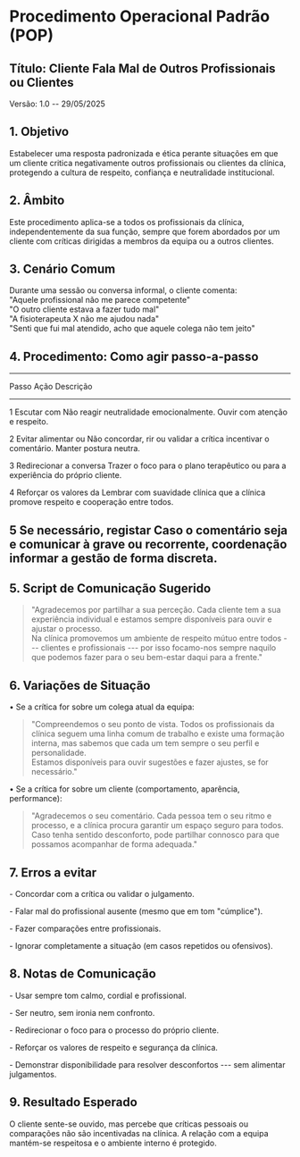 # Procedimento Operacional Padrão (POP)

## Título: Cliente Fala Mal de Outros Profissionais ou Clientes

Versão: 1.0 -- 29/05/2025

## 1. Objetivo

Estabelecer uma resposta padronizada e ética perante situações em que um
cliente critica negativamente outros profissionais ou clientes da
clínica, protegendo a cultura de respeito, confiança e neutralidade
institucional.

## 2. Âmbito

Este procedimento aplica-se a todos os profissionais da clínica,
independentemente da sua função, sempre que forem abordados por um
cliente com críticas dirigidas a membros da equipa ou a outros clientes.

## 3. Cenário Comum

Durante uma sessão ou conversa informal, o cliente comenta:\
"Aquele profissional não me parece competente"\
"O outro cliente estava a fazer tudo mal"\
"A fisioterapeuta X não me ajudou nada"\
"Senti que fui mal atendido, acho que aquele colega não tem jeito"

## 4. Procedimento: Como agir passo-a-passo

  -----------------------------------------------------------------------
  Passo                   Ação                    Descrição
  ----------------------- ----------------------- -----------------------
  1                       Escutar com             Não reagir
                          neutralidade            emocionalmente. Ouvir
                                                  com atenção e respeito.

  2                       Evitar alimentar ou     Não concordar, rir ou
                          validar a crítica       incentivar o
                                                  comentário. Manter
                                                  postura neutra.

  3                       Redirecionar a conversa Trazer o foco para o
                                                  plano terapêutico ou
                                                  para a experiência do
                                                  próprio cliente.

  4                       Reforçar os valores da  Lembrar com suavidade
                          clínica                 que a clínica promove
                                                  respeito e cooperação
                                                  entre todos.

  5                       Se necessário, registar Caso o comentário seja
                          e comunicar à           grave ou recorrente,
                          coordenação             informar a gestão de
                                                  forma discreta.
  -----------------------------------------------------------------------

## 5. Script de Comunicação Sugerido

> \"Agradecemos por partilhar a sua perceção. Cada cliente tem a sua
> experiência individual e estamos sempre disponíveis para ouvir e
> ajustar o processo.\
> Na clínica promovemos um ambiente de respeito mútuo entre todos ---
> clientes e profissionais --- por isso focamo-nos sempre naquilo que
> podemos fazer para o seu bem-estar daqui para a frente.\"

## 6. Variações de Situação

• Se a crítica for sobre um colega atual da equipa:

> \"Compreendemos o seu ponto de vista. Todos os profissionais da
> clínica seguem uma linha comum de trabalho e existe uma formação
> interna, mas sabemos que cada um tem sempre o seu perfil e
> personalidade.\
> Estamos disponíveis para ouvir sugestões e fazer ajustes, se for
> necessário.\"

• Se a crítica for sobre um cliente (comportamento, aparência,
performance):

> \"Agradecemos o seu comentário. Cada pessoa tem o seu ritmo e
> processo, e a clínica procura garantir um espaço seguro para todos.\
> Caso tenha sentido desconforto, pode partilhar connosco para que
> possamos acompanhar de forma adequada.\"

## 7. Erros a evitar

\- Concordar com a crítica ou validar o julgamento.

\- Falar mal do profissional ausente (mesmo que em tom "cúmplice").

\- Fazer comparações entre profissionais.

\- Ignorar completamente a situação (em casos repetidos ou ofensivos).

## 8. Notas de Comunicação

\- Usar sempre tom calmo, cordial e profissional.

\- Ser neutro, sem ironia nem confronto.

\- Redirecionar o foco para o processo do próprio cliente.

\- Reforçar os valores de respeito e segurança da clínica.

\- Demonstrar disponibilidade para resolver desconfortos --- sem
alimentar julgamentos.

## 9. Resultado Esperado

O cliente sente-se ouvido, mas percebe que críticas pessoais ou
comparações não são incentivadas na clínica. A relação com a equipa
mantém-se respeitosa e o ambiente interno é protegido.
